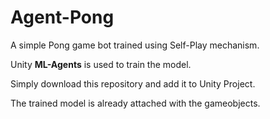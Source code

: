 # Agent-Pong
A simple Pong game bot trained using Self-Play mechanism.

Unity __ML-Agents__ is used to train the model.

Simply download this repository and add it to Unity Project.

The trained model is already attached with the gameobjects.
